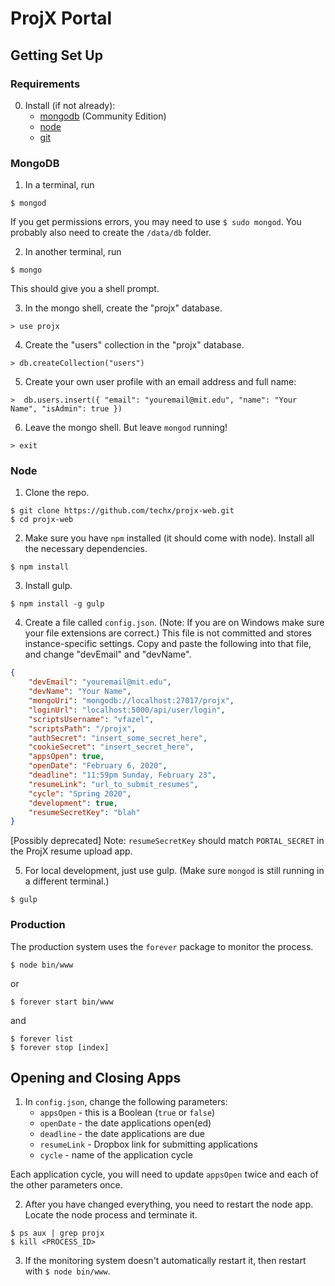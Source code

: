 # ProjX Portal

## Getting Set Up

### Requirements

0. Install (if not already):
    * [mongodb](https://docs.mongodb.com/manual/installation/) (Community Edition)
    * [node](https://nodejs.org/en/)
    * [git](https://git-scm.com/downloads)

### MongoDB

1. In a terminal, run

```
$ mongod
```

If you get permissions errors, you may need to use `$ sudo mongod`.
You probably also need to create the `/data/db` folder.

2. In another terminal, run

```
$ mongo
```

This should give you a shell prompt.

3. In the mongo shell, create the "projx" database.

```
> use projx
```

4. Create the "users" collection in the "projx" database.

```
> db.createCollection("users")
```

5. Create your own user profile with an email address and full name:

```
>  db.users.insert({ "email": "youremail@mit.edu", "name": "Your Name", "isAdmin": true })
```

6. Leave the mongo shell. But leave `mongod` running!

```
> exit
```

### Node

1. Clone the repo.

```
$ git clone https://github.com/techx/projx-web.git
$ cd projx-web
```

2. Make sure you have `npm` installed (it should come with node).
   Install all the necessary dependencies.

```
$ npm install
```

3. Install gulp.

```
$ npm install -g gulp
```

4. Create a file called `config.json`.
   (Note: If you are on Windows make sure your file extensions are correct.)
   This file is not committed and stores instance-specific settings.
   Copy and paste the following into that file, and change "devEmail" and "devName".

```JSON
{
    "devEmail": "youremail@mit.edu",
    "devName": "Your Name",
    "mongoUri": "mongodb://localhost:27017/projx",
    "loginUrl": "localhost:5000/api/user/login",
    "scriptsUsername": "vfazel",
    "scriptsPath": "/projx",
    "authSecret": "insert_some_secret_here",
    "cookieSecret": "insert_secret_here",
    "appsOpen": true,
    "openDate": "February 6, 2020",
    "deadline": "11:59pm Sunday, February 23",
    "resumeLink": "url_to_submit_resumes",
    "cycle": "Spring 2020",
    "development": true,
    "resumeSecretKey": "blah"
}
```

[Possibly deprecated]
Note: `resumeSecretKey` should match `PORTAL_SECRET` in the ProjX resume upload app.

5. For local development, just use gulp.
   (Make sure `mongod` is still running in a different terminal.)

```
$ gulp
```

### Production

The production system uses the `forever` package to monitor the process.

```
$ node bin/www
```
or
```
$ forever start bin/www
```
and
```
$ forever list
$ forever stop [index]
```

## Opening and Closing Apps

1. In `config.json`, change the following parameters:
    * `appsOpen` - this is a Boolean (`true` or `false`)
    * `openDate` - the date applications open(ed)
    * `deadline` - the date applications are due
    * `resumeLink` - Dropbox link for submitting applications
    * `cycle` - name of the application cycle

Each application cycle, you will need to update `appsOpen` twice
and each of the other parameters once.

2. After you have changed everything, you need to restart the node app.
   Locate the node process and terminate it.

```
$ ps aux | grep projx
$ kill <PROCESS_ID>
```

3. If the monitoring system doesn't automatically restart it, then restart with
   `$ node bin/www`.
